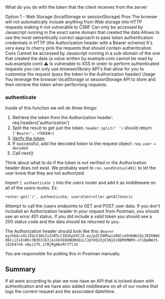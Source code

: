 <!-- There is no web client. Try to make one yourself. 
Add app.use(express.static('public')) -->
<!-- Make an html page -->
<!-- Textbox for username and password, button for login -->
<!-- Use axios to talk to the server to sign up and sign in -->
What do you do with the token that the client receives from the server

Option 1 - Web Storage (localStorage or sessionStorage)
Pros
The browser will not automatically include anything from Web storage into HTTP requests making it not vulnerable to CSRF
Can only be accessed by Javascript running in the exact same domain that created the data
Allows to use the most semantically correct approach to pass token authentication credentials in HTTP (the Authorization header with a Bearer scheme)
It's very easy to cherry pick the requests that should contain authentication
Cons
Cannot be accessed by Javascript running in a sub-domain of the one that created the data (a value written by example.com cannot be read by sub.example.com)
⚠️ Is vulnerable to XSS
In order to perform authenticated requests you can only use browser/library API's that allow for you to customize the request (pass the token in the Authorization header)
Usage
You leverage the browser localStorage or sessionStorage API to store and then retrieve the token when performing requests.


<!-- # Express Authentication

## Setup

Initialize and run the app: `npm install` && `npm start`.

The app is using `nodemon`. Any changes made (and saved) will cause the server to restart. -->

<!-- Navigate to the `sql/connections.js` file and alter the following fields to reflect your database setup:

```
  host: 'localhost',
  user: 'root',
  password: 'password',
  database: 'admin'
``` -->

<!-- These will be the same credentials we used to set up a connection in MySQL Workbench.

Finally, in MySQL Workbench, run the `initialize.sql` script (on the "admin" database) that is included in this project. -->

<!-- ## Overview

The routes/controllers, SQL statements and basic setup has been done for us. Our job is now to complete the functions in the middleware folder and then use them in our routes. 

Keep in mind that your port (4001) may be different. -->

<!-- ## Signup and Login

Take a look at the auth routes and auth controller. There is code in these that helps users signup and login to their accounts. We've created a separate table for this in our database called `usersCredentials`. Try making requests to `/auth/signup` and `/auth/login` with a similar request body:

```
{
  "username": "testuser",
  "password": "password"
}
``` -->

<!-- Can you signup and login? Notice the `token` that comes back on login. -->

<!-- ## Middleware functions

### logger

Create a function called `logger` in the `middleware/index.js` file. It's purpose will be to log the route and date/time that each request happened. The outline of the function will look like this: -->

<!-- ```
const logger = (req, res, next) => {

}
```

Inside of this function we will put a `console.log` statement with three arguments separated by a comma: -->

<!-- 1. The string, 'Logging route:'
2. The request path ex. /users
3. The date/time in ISO format. Ex. new Date().toISOString()

Remember to call the `next()` function in order to continue. Otherwise, the API call will get hung up in this middleware function.

Import this logger function into the main `index.js` file: `const { logger } = require('./middleware')` -->
<!-- 
Between the bodyParser and the users router add the following: `app.use(logger)`

This is an example of application specific middleware. Every route will now pass through our logger function and log the path and the date/time that the request was made. This would be useful for determining our most popular routes. -->


### authenticate

<!-- Create a function called `authenticate` in the `middleware/index.js` file. It's purpose will be to check for the existence of an _Authorization header_ and parse/decode/verify the header. This header contains a Bearer token and if that token is valid we will allow the user to access the given resource.

Use the /signup route to signup with a username/password combination. Then call the /login function to retrieve a token. Save that token for later use. We will include it in our Authorization header. 

The outline of the authenticate function should look like this:
```
const authenticate = (req, res, next) => {

}
``` -->

Inside of this function we will do three things:

1. Retrieve the token from the Authorization header: req.headers['authorization']
2. Split the result to get just the token. `header.split(' ')` should return `['Bearer', <TOKEN>]`
3. [Verify the token](https://www.npmjs.com/package/jsonwebtoken#jwtverifytoken-secretorpublickey-options-callback)
4. If successful, add the decoded token to the request object: `req.user = decoded`
5. Call next()

Think about what to do if the token is not verified or the Authorization header does not exist. We probably want to `res.sendStatus(401)` to let the user know that they are not authorized. 

Import `{ authenticate }` into the users router and add it as middleware on all of the users routes. Ex:

`router.get('/', authenticate, usersController.getAllUsers)`

Attempt to call the /users endpoints to GET and POST user data. If you don't included an Authorization header in your request from Postman, you should see an error 401 status. If you did include a valid token you should see a 200 status code and the data should be returned to you.

The Authorization header should look like this: `Bearer eyJhbGciOiJIUzI1NiIsInR5cCI6IkpXVCJ9.eyJpZCI6MSwidXNlcm5hbWUiOiJ0ZXN0dXNlciIsInBhc3N3b3JkIjoiUkVEQUNURUQiLCJpYXQiOjE1NjE1ODM3MDR9.oTiDpNWJ3-JZ1k47nG-xQyi1fk_zlNjRgAbxRrYTlJU`

You are responsible for putting this in Postman manually. 

## Summary

If all went according to plan we now have an API that is locked down with authentication and we have also added middleware on all of our routes that logs the current request and the associated date/time.
